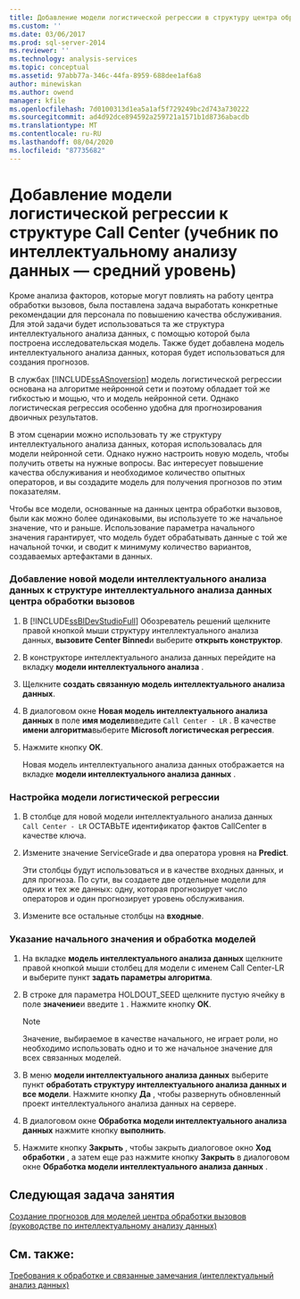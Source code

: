 ```yaml
---
title: Добавление модели логистической регрессии в структуру центра обработки вызовов (учебник по интеллектуальному анализу данных — средний уровень) | Документация Майкрософт
ms.custom: ''
ms.date: 03/06/2017
ms.prod: sql-server-2014
ms.reviewer: ''
ms.technology: analysis-services
ms.topic: conceptual
ms.assetid: 97abb77a-346c-44fa-8959-688dee1af6a8
author: minewiskan
ms.author: owend
manager: kfile
ms.openlocfilehash: 7d0100313d1ea5a1af5f729249bc2d743a730222
ms.sourcegitcommit: ad4d92dce894592a259721a1571b1d8736abacdb
ms.translationtype: MT
ms.contentlocale: ru-RU
ms.lasthandoff: 08/04/2020
ms.locfileid: "87735682"
---
```

# <a name="adding-a-logistic-regression-model-to-the-call-center-structure-intermediate-data-mining-tutorial"></a>Добавление модели логистической регрессии к структуре Call Center (учебник по интеллектуальному анализу данных — средний уровень)
  Кроме анализа факторов, которые могут повлиять на работу центра обработки вызовов, была поставлена задача выработать конкретные рекомендации для персонала по повышению качества обслуживания. Для этой задачи будет использоваться та же структура интеллектуального анализа данных, с помощью которой была построена исследовательская модель. Также будет добавлена модель интеллектуального анализа данных, которая будет использоваться для создания прогнозов.  
  
 В службах [!INCLUDE[ssASnoversion](../includes/ssasnoversion-md.md)] модель логистической регрессии основана на алгоритме нейронной сети и поэтому обладает той же гибкостью и мощью, что и модель нейронной сети. Однако логистическая регрессия особенно удобна для прогнозирования двоичных результатов.  
  
 В этом сценарии можно использовать ту же структуру интеллектуального анализа данных, которая использовалась для модели нейронной сети. Однако нужно настроить новую модель, чтобы получить ответы на нужные вопросы. Вас интересует повышение качества обслуживания и необходимое количество опытных операторов, и вы создадите модель для получения прогнозов по этим показателям.  
  
 Чтобы все модели, основанные на данных центра обработки вызовов, были как можно более одинаковыми, вы используете то же начальное значение, что и раньше. Использование параметра начального значения гарантирует, что модель будет обрабатывать данные с той же начальной точки, и сводит к минимуму количество вариантов, создаваемых артефактами в данных.  
  
### <a name="to-add-a-new-mining-model-to-the-call-center-mining-structure"></a>Добавление новой модели интеллектуального анализа данных к структуре интеллектуального анализа данных центра обработки вызовов  
  
1.  В [!INCLUDE[ssBIDevStudioFull](../includes/ssbidevstudiofull-md.md)] Обозреватель решений щелкните правой кнопкой мыши структуру интеллектуального анализа данных, **вызовите Center Binned**и выберите **открыть конструктор**.  
  
2.  В конструкторе интеллектуального анализа данных перейдите на вкладку **модели интеллектуального анализа** .  
  
3.  Щелкните **создать связанную модель интеллектуального анализа данных**.  
  
4.  В диалоговом окне **Новая модель интеллектуального анализа данных** в поле **имя модели**введите `Call Center - LR` .  В качестве **имени алгоритма**выберите **Microsoft логистическая регрессия**.  
  
5.  Нажмите кнопку **ОК**.  
  
     Новая модель интеллектуального анализа данных отображается на вкладке **модели интеллектуального анализа данных** .  
  
### <a name="to-customize-the-logistic-regression-model"></a>Настройка модели логистической регрессии  
  
1.  В столбце для новой модели интеллектуального анализа данных `Call Center - LR` ОСТАВЬТЕ идентификатор фактов CallCenter в качестве ключа.  
  
2.  Измените значение ServiceGrade и два оператора уровня на **Predict**.  
  
     Эти столбцы будут использоваться и в качестве входных данных, и для прогноза. По сути, вы создаете две отдельные модели для одних и тех же данных: одну, которая прогнозирует число операторов и один прогнозирует уровень обслуживания.  
  
3.  Измените все остальные столбцы на **входные**.  
  
### <a name="to-specify-the-seed-and-process-the-models"></a>Указание начального значения и обработка моделей  
  
1.  На вкладке **модель интеллектуального анализа данных** щелкните правой кнопкой мыши столбец для модели с именем Call Center-LR и выберите пункт **задать параметры алгоритма**.  
  
2.  В строке для параметра HOLDOUT_SEED щелкните пустую ячейку в поле **значение**и введите `1` . Нажмите кнопку **ОК**.  
  
    > [!NOTE]  
    >  Значение, выбираемое в качестве начального, не играет роли, но необходимо использовать одно и то же начальное значение для всех связанных моделей.  
  
3.  В меню **модели интеллектуального анализа данных** выберите пункт **обработать структуру интеллектуального анализа данных и все модели**. Нажмите кнопку **Да** , чтобы развернуть обновленный проект интеллектуального анализа данных на сервере.  
  
4.  В диалоговом окне **Обработка модели интеллектуального анализа данных** нажмите кнопку **выполнить**.  
  
5.  Нажмите кнопку **Закрыть** , чтобы закрыть диалоговое окно **Ход обработки** , а затем еще раз нажмите кнопку **Закрыть** в диалоговом окне **Обработка модели интеллектуального анализа данных** .  
  
## <a name="next-task-in-lesson"></a>Следующая задача занятия  
 [Создание прогнозов для моделей центра обработки вызовов &#40;руководстве по интеллектуальному анализу данных&#41;](../../2014/tutorials/create-predictions-call-center-models-intermediate-data-mining-tutorial.md)  
  
## <a name="see-also"></a>См. также:  
 [Требования к обработке и связанные замечания (интеллектуальный анализ данных)](../../2014/analysis-services/data-mining/processing-requirements-and-considerations-data-mining.md)  
  
  
